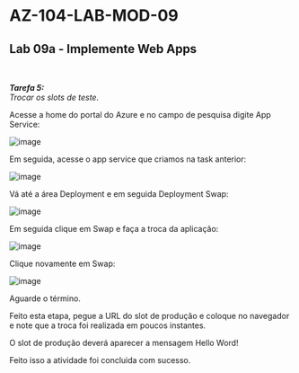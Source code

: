 # AZ-104-LAB-MOD-09

 <h2>Lab 09a - Implemente Web Apps</h2> <br>

 ***Tarefa 5:***  
    *Trocar os slots de teste.*

Acesse a home do portal do Azure e no campo de pesquisa digite App Service: 

![image](https://user-images.githubusercontent.com/107069287/196757570-97fbfd5f-274b-4d54-a208-277d2a0f691d.png)

Em seguida, acesse o app service que criamos na task anterior: 

![image](https://user-images.githubusercontent.com/107069287/196757744-79ba4d68-9b74-434d-a6a5-59e98e298b24.png)

Vá até a área Deployment e em seguida Deployment Swap: 

![image](https://user-images.githubusercontent.com/107069287/196770300-e3ccb867-cbe4-4045-b4f6-7855b83b10e3.png)

Em seguida clique em Swap e faça a troca da aplicação: 

![image](https://user-images.githubusercontent.com/107069287/196770421-9e8b6a2e-e73a-4ba8-b971-a905f9c9865a.png)

Clique novamente em Swap: 

![image](https://user-images.githubusercontent.com/107069287/196770470-99acf0cc-64d1-4990-a94c-3f1706384b00.png)

Aguarde o término. 

Feito esta etapa, pegue a URL do slot de produção e coloque no navegador e note que a troca foi realizada em poucos instantes. 

O slot de produção deverá aparecer a mensagem Hello Word! 

Feito isso a atividade foi concluida com sucesso. 